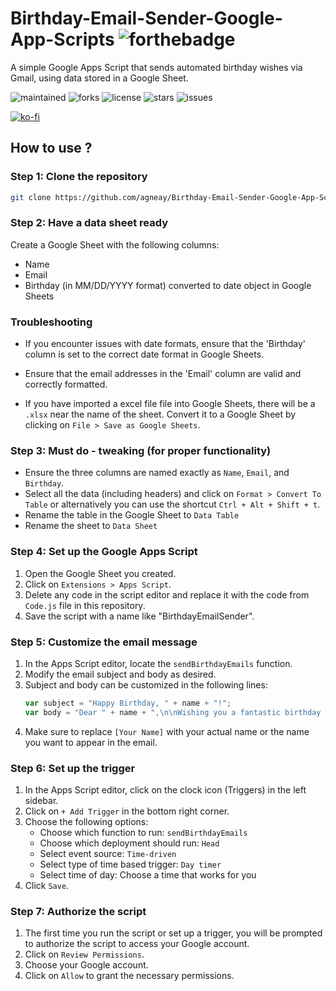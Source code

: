 # Birthday-Email-Sender-Google-App-Scripts  ![forthebadge](https://forthebadge.com/images/badges/built-with-love.svg)

A simple Google Apps Script that sends automated birthday wishes via Gmail, using data stored in a Google Sheet.

![maintained](https://img.shields.io/badge/maintained-yes-green?style=for-the-badge)
![forks](https://img.shields.io/github/forks/agneay/Birthday-Email-Sender-Google-App-Scripts?style=for-the-badge)
![license](https://img.shields.io/github/license/agneay/Birthday-Email-Sender-Google-App-Scripts?style=for-the-badge)
![stars](https://img.shields.io/github/stars/agneay/Birthday-Email-Sender-Google-App-Scripts?style=for-the-badge)
![issues](https://img.shields.io/github/issues/agneay/Birthday-Email-Sender-Google-App-Scripts?style=for-the-badge)

[![ko-fi](https://ko-fi.com/img/githubbutton_sm.svg)](https://ko-fi.com/Y8Y21JGEH6)

##  How to use ?
###  Step 1: Clone the repository
```bash
git clone https://github.com/agneay/Birthday-Email-Sender-Google-App-Scripts.git
``` 
### Step 2: Have a data sheet ready
Create a Google Sheet with the following columns:
- Name
- Email
- Birthday (in MM/DD/YYYY format) converted to date object in Google Sheets

### Troubleshooting
- If you encounter issues with date formats, ensure that the 'Birthday' column is set to the correct date format in Google Sheets.

- Ensure that the email addresses in the 'Email' column are valid and correctly formatted.

- If you have imported a excel file file into Google Sheets, there will be a `.xlsx` near the name of the sheet. Convert it to a Google Sheet by clicking on `File > Save as Google Sheets`.

### Step 3: Must do - tweaking (for proper functionality)
- Ensure the three columns are named exactly as `Name`, `Email`, and `Birthday`.
- Select all the data (including headers) and click on `Format > Convert To Table` or alternatively you can use the shortcut `Ctrl + Alt + Shift + t`.
- Rename the table in the Google Sheet to `Data Table`
- Rename the sheet to `Data Sheet`

### Step 4: Set up the Google Apps Script
1. Open the Google Sheet you created.
2. Click on `Extensions > Apps Script`.
3. Delete any code in the script editor and replace it with the code from `Code.js` file in this repository.
4. Save the script with a name like "BirthdayEmailSender".

### Step 5: Customize the email message
1. In the Apps Script editor, locate the `sendBirthdayEmails` function.
2. Modify the email subject and body as desired. 
3. Subject and body can be customized in the following lines:
   ```javascript
   var subject = "Happy Birthday, " + name + "!";
   var body = "Dear " + name + ",\n\nWishing you a fantastic birthday filled with joy and surprises!\n\nBest wishes,\n[Your Name]";
   ```
4. Make sure to replace `[Your Name]` with your actual name or the name you want to appear in the email.
### Step 6: Set up the trigger
1. In the Apps Script editor, click on the clock icon (Triggers) in the left sidebar.
2. Click on `+ Add Trigger` in the bottom right corner.
3. Choose the following options:
   - Choose which function to run: `sendBirthdayEmails`
   - Choose which deployment should run: `Head`
   - Select event source: `Time-driven`
   - Select type of time based trigger: `Day timer`
   - Select time of day: Choose a time that works for you
4. Click `Save`.

### Step 7: Authorize the script
1. The first time you run the script or set up a trigger, you will be prompted to authorize the script to access your Google account.
2. Click on `Review Permissions`.
3. Choose your Google account.
4. Click on `Allow` to grant the necessary permissions.
